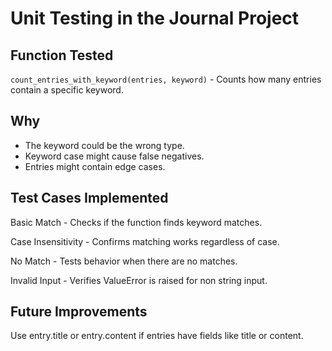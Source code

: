 # Unit Testing in the Journal Project

## Function Tested
`count_entries_with_keyword(entries, keyword)` - Counts how many entries contain a specific keyword.

## Why 
- The keyword could be the wrong type.
- Keyword case might cause false negatives.
- Entries might contain edge cases.

## Test Cases Implemented
Basic Match - Checks if the function finds keyword matches.

Case Insensitivity - Confirms matching works regardless of case.

No Match - Tests behavior when there are no matches.

Invalid Input - Verifies ValueError is raised for non string input.

## Future Improvements
Use entry.title or entry.content if entries have fields like title or content.
